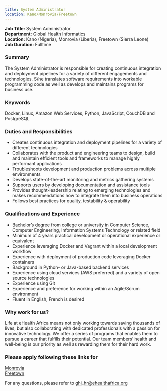```yaml
---
title: System Administrator
location: Kano/Monrovia/Freetown
---
```

**Job Title:** System Administrator  
**Department:** Global Health Informatics  
**Location:** Kano (Nigeria), Monrovia (Liberia), Freetown (Sierra Leone)  
**Job Duration:** Fulltime

### Summary
The System Administrator is responsible for creating continuous integration and deployment pipelines for a variety of different engagements and technologies. S/he translates software requirements into workable programming code as well as develops and maintains programs for business use.

### Keywords
Docker, Linux, Amazon Web Services, Python, JavaScript, CouchDB and PostgreSQL

### Duties and Responsibilities

* Creates continuous integration and deployment pipelines for a variety of different technologies
* Collaborates with the product and engineering teams to design, build and maintain efficient tools and frameworks to manage highly performant applications
* Troubleshoots development and production problems across multiple environments
* Develops state-of-the-art monitoring and metrics gathering systems
* Supports users by developing documentation and assistance tools
* Provides thought-leadership relating to emerging technologies and makes recommendations how to integrate them into business operations
* Follows best practices for quality, testability & operability

### Qualifications and Experience

* Bachelor’s degree from college or university in Computer Science, Computer Engineering, Information Systems Technology or related field
* Minimum of 4 years practical development or operational experience or equivalent
* Experience leveraging Docker and Vagrant within a local development workflow  
* Experience with deployment of production code leveraging Docker containers
* Background in Python- or Java-based backend services
* Experience using cloud services (AWS preferred) and a variety of open source technologies
* Experience using Git
* Experience and preference for working within an Agile/Scrum environment
* Fluent in English, French is desired

### Why work for us?
Life at eHealth Africa means not only working towards saving thousands of lives, but also collaborating with dedicated professionals with a passion for innovative technology. We offer a series of programs that enables them to pursue a career that fulfills their potential. Our team members’ health and well-being is our priority as well as rewarding them for their hard work.

### Please apply following these links for
[Monrovia](http://ehealthafrica.applytojob.com/apply/6FFgBT/DevOps-Engineer)  
[Freetown](http://ehealthafrica.applytojob.com/apply/8e5LzF/DevOps-Engineer)  

For any questions, please refer to [ghi_hr@ehealthafrica.org](mailto:ghi_hr@ehealthafrica.org)

